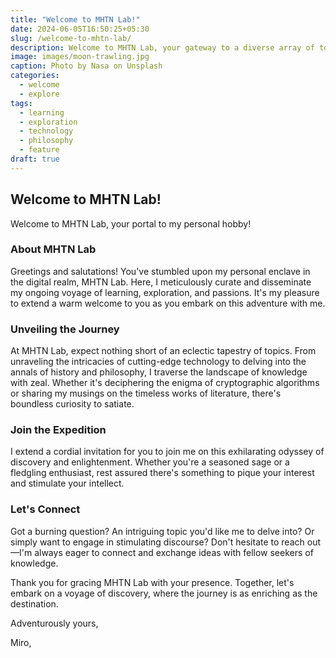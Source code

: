 ```yaml
---
title: "Welcome to MHTN Lab!"
date: 2024-06-05T16:50:25+05:30
slug: /welcome-to-mhtn-lab/
description: Welcome to MHTN Lab, your gateway to a diverse array of topics, from cutting-edge technology to timeless philosophical musings.
image: images/moon-trawling.jpg
caption: Photo by Nasa on Unsplash
categories:
  - welcome
  - explore
tags:
  - learning 
  - exploration 
  - technology
  - philosophy
  - feature
draft: true
---
```


## Welcome to MHTN Lab!

Welcome to MHTN Lab, your portal to my personal hobby!

### About MHTN Lab

Greetings and salutations! You've stumbled upon my personal enclave in the digital realm, MHTN Lab. Here, I meticulously curate and disseminate my ongoing voyage of learning, exploration, and passions. It's my pleasure to extend a warm welcome to you as you embark on this adventure with me.

### Unveiling the Journey

At MHTN Lab, expect nothing short of an eclectic tapestry of topics. From unraveling the intricacies of cutting-edge technology to delving into the annals of history and philosophy, I traverse the landscape of knowledge with zeal. Whether it's deciphering the enigma of cryptographic algorithms or sharing my musings on the timeless works of literature, there's boundless curiosity to satiate.

### Join the Expedition

I extend a cordial invitation for you to join me on this exhilarating odyssey of discovery and enlightenment. Whether you're a seasoned sage or a fledgling enthusiast, rest assured there's something to pique your interest and stimulate your intellect.

### Let's Connect

Got a burning question? An intriguing topic you'd like me to delve into? Or simply want to engage in stimulating discourse? Don't hesitate to reach out—I'm always eager to connect and exchange ideas with fellow seekers of knowledge.

Thank you for gracing MHTN Lab with your presence. Together, let's embark on a voyage of discovery, where the journey is as enriching as the destination.

Adventurously yours,

Miro,
